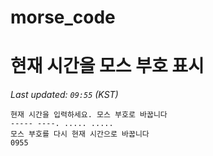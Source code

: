# morse_code
# 현재 시간을 모스 부호 표시
<!-- MORSE_TIME_START -->
_Last updated: `09:55` (KST)_

```
현재 시간을 입력하세요. 모스 부호로 바꿉니다
----- ----. ..... .....
모스 부호를 다시 현재 시간으로 바꿉니다
0955
```
<!-- MORSE_TIME_END -->
